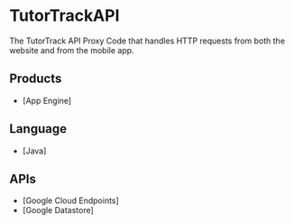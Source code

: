TutorTrackAPI
=============================================

The TutorTrack API Proxy Code that handles HTTP requests from both the website and from the mobile app.

## Products
- [App Engine]

## Language
- [Java]

## APIs
- [Google Cloud Endpoints]
- [Google Datastore]
